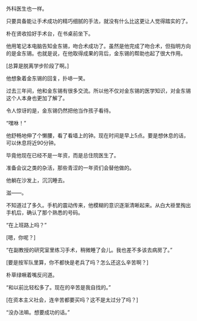 外科医生也一样。

只要具备能让手术成功的精巧细腻的手法，就没有什么比这更让人觉得踏实的了。

朴在贤收拾好手术台，在书桌前坐下。

他用笔记本电脑告知金东锡，吻合术成功了。虽然是他完成了吻合术，但指明方向的是金东锡。也就是说，在他取得成果的背后，金东锡的帮助也起了很大作用。

[总算是脱离学步阶段了啊。]

他想象着金东锡的回复，扑哧一笑。

过去三年间，他和金东锡有很多交流。所以他不仅对金东锡的医学知识，对金东锡这个人本身也更加了解了。

令人惊讶的是，金东锡仍然把他当作孩子看待。

“嘿咻！”

他舒畅地伸了个懒腰，看了看墙上的钟。现在时间是早上5点。要是想休息的话，可以休息将近90分钟。

毕竟他现在已经不是一年资，而是总住院医生了。

准备会议之类的杂活，那些青涩的一年资们会替他做的。

他躺在沙发上，沉沉睡去。

滋——。

不知道过了多久。手机的震动传来，他模糊的意识逐渐清晰起来。从白大褂里掏出手机后，确认了那个熟悉的号码。

“在上班路上吗？”

[嗯，你呢？]

“在副教授的研究室里练习手术，稍微睡了会儿。我也差不多该去病房了。”

[要是按军队里算，你不都快是老兵了吗？怎么还这么辛苦啊？]

朴草绿噘着嘴反问道。

“和以前比轻松多了。现在的辛苦是我自找的。”

[在资本主义社会，连辛苦都要买吗？这不是太过分了吗？]

“没办法嘛。想要成功的话。”